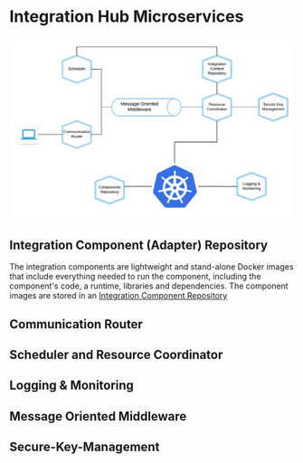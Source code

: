 # Integration Hub Microservices

![Integration Hub Microservices](Assets/IntegrationHubMicroservices.png)


## Integration Component (Adapter) Repository

The integration components are lightweight and stand-alone Docker images that include everything needed to run the
component, including the component's code, a runtime, libraries and dependencies. The component images are stored in an
[Integration Component Repository](./IntegrationComponentRepository.md)

## Communication Router

## Scheduler and Resource Coordinator
## Logging & Monitoring
## Message Oriented Middleware
## Secure-Key-Management